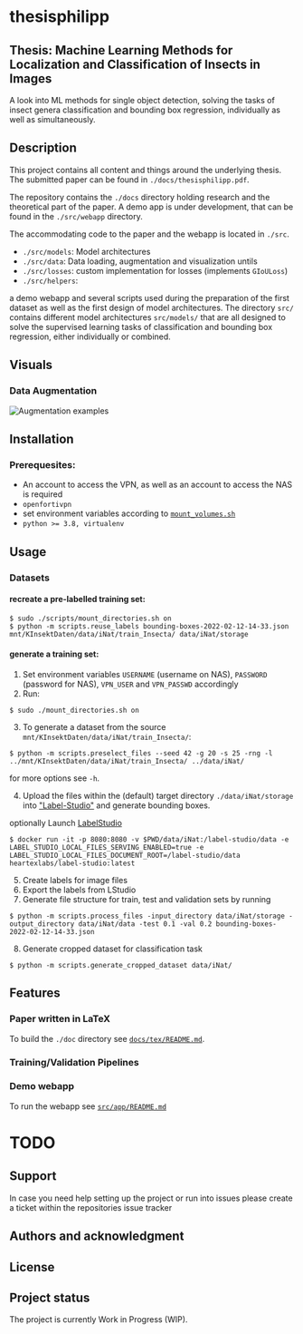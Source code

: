 # thesisphilipp

## Thesis: Machine Learning Methods for Localization and Classification of Insects in Images
A look into ML methods for single object detection, solving the tasks of insect genera classification
and bounding box regression, individually as well as simultaneously.

## Description
This project contains all content and things around the underlying thesis.
The submitted paper can be found in `./docs/thesisphilipp.pdf`.

The repository contains the `./docs` directory holding research and the theoretical part of the paper.
A demo app is under development, that can be found in the `./src/webapp` directory.

The accommodating code to the paper and the webapp is located in `./src`.
- `./src/models`: Model architectures
- `./src/data`: Data loading, augmentation and visualization untils
- `./src/losses`: custom implementation for losses (implements `GIoULoss`)
- `./src/helpers`:

 a demo webapp and several scripts used during the preparation of the first dataset as well
as the first design of model architectures.
The directory `src/` contains different model architectures `src/models/` that are all designed to solve the supervised learning
tasks of classification and bounding box regression, either individually or combined.

## Visuals

### Data Augmentation
![Augmentation examples](./notebooks/visualizations/classification-test.png)

## Installation

### Prerequesites:
- An account to access the VPN, as well as an account to access the NAS is required
- `openfortivpn`
- set environment variables according to [`mount_volumes.sh`](mount_volumes.sh)
- `python >= 3.8, virtualenv`

## Usage
### Datasets
#### recreate a pre-labelled training set:
```shell
$ sudo ./scripts/mount_directories.sh on
$ python -m scripts.reuse_labels bounding-boxes-2022-02-12-14-33.json mnt/KInsektDaten/data/iNat/train_Insecta/ data/iNat/storage
```
#### generate a training set:

1. Set environment variables `USERNAME` (username on NAS), `PASSWORD` (password for NAS), `VPN_USER` and `VPN_PASSWD` accordingly
2. Run:
```shell
$ sudo ./mount_directories.sh on
```
3. To generate a dataset from the source `mnt/KInsektDaten/data/iNat/train_Insecta/`:
```shell
$ python -m scripts.preselect_files --seed 42 -g 20 -s 25 -rng -l ../mnt/KInsektDaten/data/iNat/train_Insecta/ ../data/iNat/
```
for more options see `-h`.

4. Upload the files within the (default) target directory `./data/iNat/storage` into ["Label-Studio"](https://labelstudio-kinsekt.app.datexis.com) and generate bounding boxes.

optionally Launch [LabelStudio]()
```shell
$ docker run -it -p 8080:8080 -v $PWD/data/iNat:/label-studio/data -e LABEL_STUDIO_LOCAL_FILES_SERVING_ENABLED=true -e LABEL_STUDIO_LOCAL_FILES_DOCUMENT_ROOT=/label-studio/data heartexlabs/label-studio:latest
```
5. Create labels for image files
6. Export the labels from LStudio
7. Generate file structure for train, test and validation sets by running
```shell
$ python -m scripts.process_files -input_directory data/iNat/storage -output_directory data/iNat/data -test 0.1 -val 0.2 bounding-boxes-2022-02-12-14-33.json
```
8. Generate cropped dataset for classification task
```shell
$ python -m scripts.generate_cropped_dataset data/iNat/
```

## Features

### Paper written in LaTeX
To build the `./doc` directory see [`docs/tex/README.md`](docs/tex/README.md).

### Training/Validation Pipelines

### Demo webapp
To run the webapp see [`src/app/README.md`](src/webapp/README.md)


# TODO

## Support
In case you need help setting up the project or run into issues please create a ticket within the repositories issue tracker

## Authors and acknowledgment

## License

## Project status
The project is currently Work in Progress (WIP).
